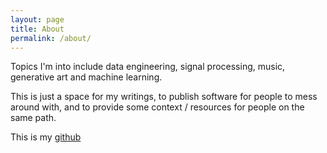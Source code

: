 ```yaml
---
layout: page
title: About
permalink: /about/
---
```



Topics I'm into include data engineering, signal processing, music, generative art and machine learning.

This is just a space for my writings, to publish software for people to mess around with, and to provide some context / resources for people on the same path.


This is my [github](https://github.com/larzeitlin)


